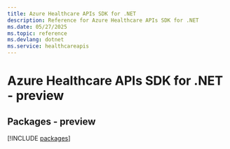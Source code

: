 ```yaml
---
title: Azure Healthcare APIs SDK for .NET
description: Reference for Azure Healthcare APIs SDK for .NET
ms.date: 05/27/2025
ms.topic: reference
ms.devlang: dotnet
ms.service: healthcareapis
---
```

# Azure Healthcare APIs SDK for .NET - preview
## Packages - preview
[!INCLUDE [packages](healthcare-apis-index.md)]